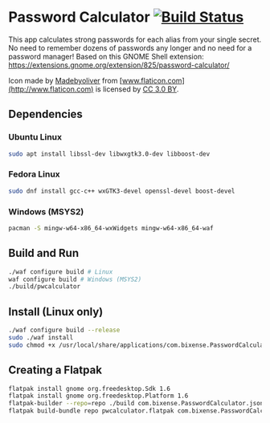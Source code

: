 # Password Calculator [![Build Status](https://travis-ci.org/jhasse/pwcalculator.svg?branch=v1.1)](https://travis-ci.org/jhasse/pwcalculator)

This app calculates strong passwords for each alias from your single secret. No need to remember
dozens of passwords any longer and no need for a password manager! Based on this GNOME Shell
extension: https://extensions.gnome.org/extension/825/password-calculator/

Icon made by [Madebyoliver](http://www.flaticon.com/authors/madebyoliver) from
[www.flaticon.com](http://www.flaticon.com) is licensed by
[CC 3.0 BY](http://creativecommons.org/licenses/by/3.0/).

## Dependencies

### Ubuntu Linux

```sh
sudo apt install libssl-dev libwxgtk3.0-dev libboost-dev
```

### Fedora Linux

```sh
sudo dnf install gcc-c++ wxGTK3-devel openssl-devel boost-devel
```

### Windows (MSYS2)

```sh
pacman -S mingw-w64-x86_64-wxWidgets mingw-w64-x86_64-waf
```

## Build and Run

```sh
./waf configure build # Linux
waf configure build # Windows (MSYS2)
./build/pwcalculator
```

## Install (Linux only)

```sh
./waf configure build --release
sudo ./waf install
sudo chmod +x /usr/local/share/applications/com.bixense.PasswordCalculator.desktop
```

## Creating a Flatpak

```sh
flatpak install gnome org.freedesktop.Sdk 1.6
flatpak install gnome org.freedesktop.Platform 1.6
flatpak-builder --repo=repo ./build com.bixense.PasswordCalculator.json
flatpak build-bundle repo pwcalculator.flatpak com.bixense.PasswordCalculator
```
